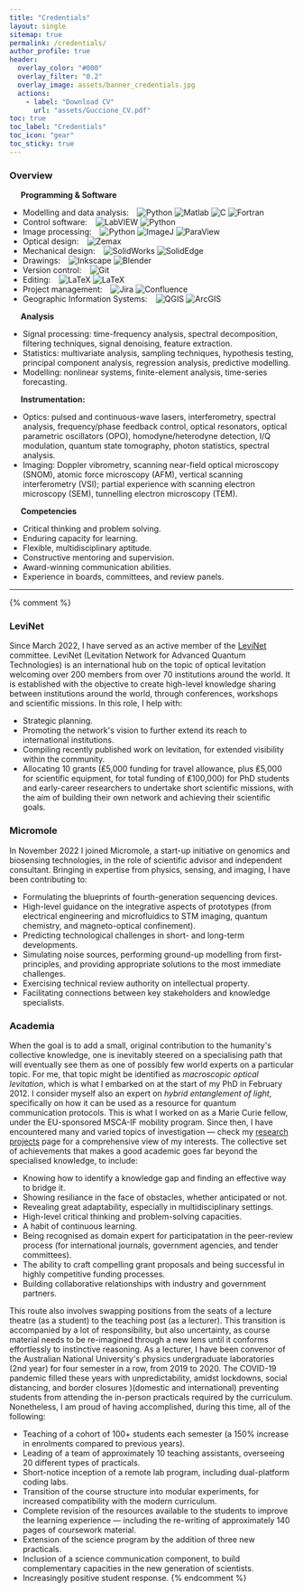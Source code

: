 ```yaml
---
title: "Credentials"
layout: single
sitemap: true
permalink: /credentials/
author_profile: true
header:
  overlay_color: "#000"
  overlay_filter: "0.2"
  overlay_image: assets/banner_credentials.jpg
  actions:
    - label: "Download CV"
      url: "assets/Guccione_CV.pdf"
toc: true
toc_label: "Credentials"
toc_icon: "gear"
toc_sticky: true
---
```


### Overview

<i class="fas fa-laptop-code" style="margin: 10px;"></i>
**Programming & Software**

* Modelling and data analysis: &ensp; 
![Python](https://img.shields.io/badge/Python-fff?logo=python&logoColor=3776AB)
![Matlab](https://img.shields.io/badge/MATLAB%C2%AE-orange?style=plastic&amp)
![C](https://img.shields.io/badge/C-fff?logo=c&logoColor=A8B9CC)
![Fortran](https://img.shields.io/badge/Fortran-fff?logo=fortran&logoColor=734F96)
* Control software: &ensp; 
![LabVIEW](https://img.shields.io/badge/LabVIEW-fff?logo=labview&logoColor=FFDB00) 
![Python](https://img.shields.io/badge/Python-fff?logo=python&logoColor=3776AB)
* Image processing: &ensp; 
![Python](https://img.shields.io/badge/Python-fff?logo=python&logoColor=3776AB)
![ImageJ](https://img.shields.io/badge/ImageJ-fff?logo=imagej&logoColor=00D8E0)
![ParaView](https://img.shields.io/badge/ParaView-blue?)
* Optical design: &ensp; 
![Zemax](https://img.shields.io/badge/Zemax-fff?logo=ansys&logoColor=FFB71B)
* Mechanical design: &ensp; 
![SolidWorks](https://img.shields.io/badge/SolidWorks-fff?)
![SolidEdge](https://img.shields.io/badge/SolidEdge-fff?)
* Drawings: &ensp; 
![Inkscape](https://img.shields.io/badge/Inkscape-999?logo=inkscape&logoColor=000000)
![Blender](https://img.shields.io/badge/Blender-999?logo=blender&logoColor=E87D0D)
* Version control: &ensp; 
![Git](https://img.shields.io/badge/Git-999?logo=git&logoColor=F05032)
* Editing: &ensp; 
![LaTeX](https://img.shields.io/badge/LaTeX-999?logo=latex&logoColor=008080)
![LaTeX](https://img.shields.io/badge/LaTeX-999?logo=latex&logoColor=008080)
* Project management: &ensp;
![Jira](https://img.shields.io/badge/Jira-999?logo=jira&logoColor=0052CC)
![Confluence](https://img.shields.io/badge/Confluence-999?logo=confluence&logoColor=172B4D)
* Geographic Information Systems: &ensp;
![QGIS](https://img.shields.io/badge/QGIS-999?logo=qgis&logoColor=589632)
![ArcGIS](https://img.shields.io/badge/ArcGIS-999?logo=arcgis&logoColor=2C7AC3)

<i class="fas fa-chart-line" style="margin: 10px;"></i>
**Analysis**
- Signal processing: time-frequency analysis, spectral decomposition, filtering techniques, signal denoising, feature extraction.
- Statistics: multivariate analysis, sampling techniques, hypothesis testing, principal component analysis, regression analysis, predictive modelling.
- Modelling: nonlinear systems, finite-element analysis, time-series forecasting.

<i class="fas fa-tools" style="margin: 10px;"></i>
**Instrumentation:**
- Optics: pulsed and continuous-wave lasers, interferometry, spectral analysis, frequency/phase feedback control, optical resonators, optical parametric oscillators (OPO), homodyne/heterodyne detection, I/Q modulation, quantum state tomography, photon statistics, spectral analysis.
- Imaging: Doppler vibrometry, scanning near-field optical microscopy (SNOM), atomic force microscopy (AFM), vertical scanning interferometry (VSI); partial experience with scanning electron microscopy (SEM), tunnelling electron microscopy (TEM).

<i class="fas fa-briefcase" style="margin: 10px;"></i>
**Competencies**
- Critical thinking and problem solving.
- Enduring capacity for learning.
- Flexible, multidisciplinary aptitude.
- Constructive mentoring and supervision.
- Award-winning communication abilities.
- Experience in boards, committees, and review panels.

---

{% comment %}

### LeviNet

Since March 2022, I have served as an active member of the [LeviNet](https://www.levinet.org/) committee. LeviNet (Levitation Network for Advanced Quantum Technologies) is an international hub on the topic of optical levitation welcoming over 200 members from over 70 institutions around the world. It is established with the objective to create high-level knowledge sharing between institutions around the world, through conferences, workshops and scientific missions. In this role, I help with:
- Strategic planning.
- Promoting the network's vision to further extend its reach to international institutions.
- Compiling recently published work on levitation, for extended visibility within the community.
- Allocating 10 grants (₤5,000 funding for travel allowance, plus ₤5,000 for scientific equipment, for total funding of ₤100,000) for PhD students and early-career researchers to undertake short scientific missions, with the aim of building their own network and achieving their scientific goals. 


### Micromole

In November 2022 I joined Micromole, a start-up initiative on genomics and biosensing technologies, in the role of scientific advisor and independent consultant. Bringing in expertise from physics, sensing, and imaging, I have been contributing to:
- Formulating the blueprints of fourth-generation sequencing devices.
- High-level guidance on the integrative aspects of prototypes (from electrical engineering and microfluidics to STM imaging, quantum chemistry, and magneto-optical confinement).
- Predicting technological challenges in short- and long-term developments.
- Simulating noise sources, performing ground-up modelling from first-principles, and providing appropriate solutions to the most immediate challenges.
- Exercising technical review authority on intellectual property.
- Facilitating connections between key stakeholders and knowledge specialists.


### Academia

When the goal is to add a small, original contribution to the humanity's collective knowledge, one is inevitably steered on a specialising path that will eventually see them as one of possibly few world experts on a particular topic. For me, that topic might be identified as *macroscopic optical levitation*, which is what I embarked on at the start of my PhD in February 2012. I consider myself also an expert on *hybrid entanglement of light*, specifically on how it can be used as a resource for quantum communication protocols. This is what I worked on as a Marie Curie fellow, under the EU-sponsored MSCA-IF mobility program. Since then, I have encountered many and varied topics of investigation — check my [research projects](/research/) page for a comprehensive view of my interests. The collective set of achievements that makes a good academic goes far beyond the specialised knowledge, to include:
- Knowing how to identify a knowledge gap and finding an effective way to bridge it.
- Showing resiliance in the face of obstacles, whether anticipated or not.
- Revealing great adaptability, especially in multidisciplinary settings.
- High-level critical thinking and problem-solving capacities.
- A habit of continuous learning.
- Being recognised as domain expert for participatation in the peer-review process (for international journals, government agencies, and tender committees).
- The ability to craft compelling grant proposals and being successful in highly competitive funding processes.
- Building collaborative relationships with industry and government partners.

This route also involves swapping positions from the seats of a lecture theatre (as a student) to the teaching post (as a lecturer). This transition is accompanied by a lot of responsibility, but also uncertainty, as course material needs to be re-imagined through a new lens until it conforms effortlessly to instinctive reasoning. As a lecturer, I have been convenor of the Australian National University's physics undergraduate laboratories (2nd year) for four semester in a row, from 2019 to 2020. The COVID-19 pandemic filled these years with unpredictability, amidst lockdowns, social distancing, and border closures )(domestic and international) preventing students from attending the in-person practicals required by the curriculum. Nonetheless, I am proud of having accomplished, during this time, all of the following:
- Teaching of a cohort of 100+ students each semester (a 150% increase in enrolments compared to previous years).
- Leading of a team of approximately 10 teaching assistants, overseeing 20 different types of practicals.
- Short-notice inception of a remote lab program, including dual-platform coding labs.
- Transition of the course structure into modular experiments, for increased compatibility with the modern curriculum.
- Complete revision of the resources available to the students to improve the learning experience — including the re-writing of approximately 140 pages of coursework material.
- Extension of the science program by the addition of three new practicals.
- Inclusion of a science communication component, to build complementary capacities in the new generation of scientists.
- Increasingly positive student response.
{% endcomment %}